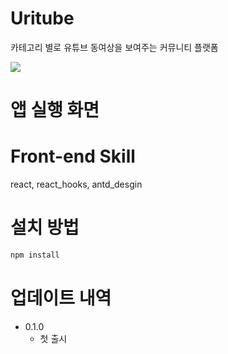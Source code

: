 # Uritube
카테고리 별로 유튜브 동여상을 보여주는 커뮤니티 플랫폼

![](./main.png)

# 앱 실행 화면


# Front-end Skill
react, react_hooks, antd_desgin

# 설치 방법
```sh
npm install
```

# 업데이트 내역
* 0.1.0
    * 첫 출시
